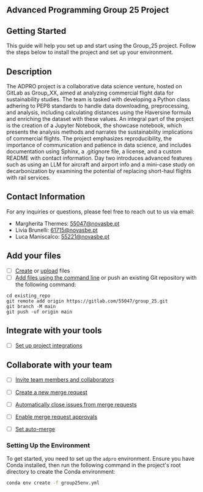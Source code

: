 ## Advanced Programming Group 25 Project

## Getting Started

This guide will help you set up and start using the Group_25 project. Follow the steps below to install the project and set up your environment.

## Description
The ADPRO project is a collaborative data science venture, hosted on GitLab as Group_XX, aimed at analyzing commercial flight data for sustainability studies. The team is tasked with developing a Python class adhering to PEP8 standards to handle data downloading, preprocessing, and analysis, including calculating distances using the Haversine formula and enriching the dataset with these values. An integral part of the project is the creation of a Jupyter Notebook, the showcase notebook, which presents the analysis methods and narrates the sustainability implications of commercial flights. The project emphasizes reproducibility, the importance of communication and patience in data science, and includes documentation using Sphinx, a .gitignore file, a license, and a custom README with contact information. Day two introduces advanced features such as using an LLM for aircraft and airport info and a mini-case study on decarbonization by examining the potential of replacing short-haul flights with rail services.


## Contact Information

For any inquiries or questions, please feel free to reach out to us via email:

- Margherita Thermes: 55047@novasbe.pt
- Livia Brunelli: 61715@novasbe.pt
- Luca Maniscalco: 55221@novasbe.pt


## Add your files

- [ ] [Create](https://docs.gitlab.com/ee/user/project/repository/web_editor.html#create-a-file) or [upload](https://docs.gitlab.com/ee/user/project/repository/web_editor.html#upload-a-file) files
- [ ] [Add files using the command line](https://docs.gitlab.com/ee/gitlab-basics/add-file.html#add-a-file-using-the-command-line) or push an existing Git repository with the following command:

```
cd existing_repo
git remote add origin https://gitlab.com/55047/group_25.git
git branch -M main
git push -uf origin main
```

## Integrate with your tools

- [ ] [Set up project integrations](https://gitlab.com/55047/group_25/-/settings/integrations)

## Collaborate with your team

- [ ] [Invite team members and collaborators](https://docs.gitlab.com/ee/user/project/members/)
- [ ] [Create a new merge request](https://docs.gitlab.com/ee/user/project/merge_requests/creating_merge_requests.html)
- [ ] [Automatically close issues from merge requests](https://docs.gitlab.com/ee/user/project/issues/managing_issues.html#closing-issues-automatically)
- [ ] [Enable merge request approvals](https://docs.gitlab.com/ee/user/project/merge_requests/approvals/)
- [ ] [Set auto-merge](https://docs.gitlab.com/ee/user/project/merge_requests/merge_when_pipeline_succeeds.html)



### Setting Up the Environment

To get started, you need to set up the `adpro` environment. Ensure you have Conda installed, then run the following command in the project's root directory to create the Conda environment:

```sh
conda env create -f group25env.yml
